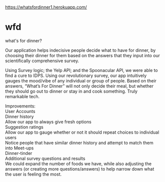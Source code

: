 https://whatsfordinner1.herokuapp.com/
# wfd
what's for dinner?

Our application helps indecisive people decide what to have for dinner, by choosing their dinner for them based on the answers that they input into our scientifically comprehensive survey.  

Using Survey logic; the Yelp API; and the Spoonacular API, we were able to find a cure to IDPS. Using our revolutionary survey, our app intuitively gauges the mood/vibe of any individual or group of people. Based on their answers, “What’s For Dinner” will not only decide their meal, but whether they should go out to dinner or stay in and cook something. Truly remarkable tech.  

Improvements:   
User Accounts  
Dinner history  
Allow our app to always give fresh options  
Suggestion ratings  
Allow our app to gauge whether or not it should repeat choices to individual users  
Notice people that have similar dinner history and attempt to match them into Meet-ups  
Dinner-tinder  
Additional survey questions and results  
We could expand the number of foods we have, while also adjusting the answers (or creating more questions/answers) to help narrow down what the user is feeling the most. 






